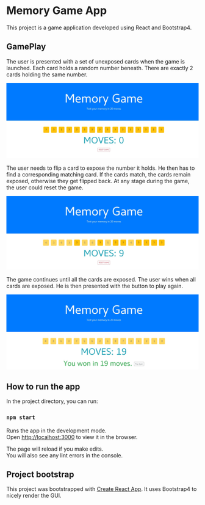 # Memory Game App

This project is a game application developed using React and Bootstrap4.

## GamePlay

The user is presented with a set of unexposed cards when the game is launched. Each card holds a random number beneath. There are exactly 2 cards holding the same number.

![Game Launch](/screenshots/memory_card_game_react_initial_screen.jpg)

The user needs to flip a card to expose the number it holds. He then has to find a corresponding matching card. If the cards match, the cards remain exposed, otherwise they get flipped back. At any stage during the game, the user could reset the game.

![Game Progress](/screenshots/memory_card_game_react_game_in_progress.jpg)

The game continues until all the cards are exposed. The user wins when all cards are exposed. He is then presented with the button to play again.

![Game Won](/screenshots/memory_card_game_react_game_won.jpg)

## How to run the app

In the project directory, you can run:

### `npm start`

Runs the app in the development mode.<br>
Open [http://localhost:3000](http://localhost:3000) to view it in the browser.

The page will reload if you make edits.<br>
You will also see any lint errors in the console.

## Project bootstrap

This project was bootstrapped with [Create React App](https://github.com/facebook/create-react-app). It uses Bootstrap4 to nicely render the GUI.

